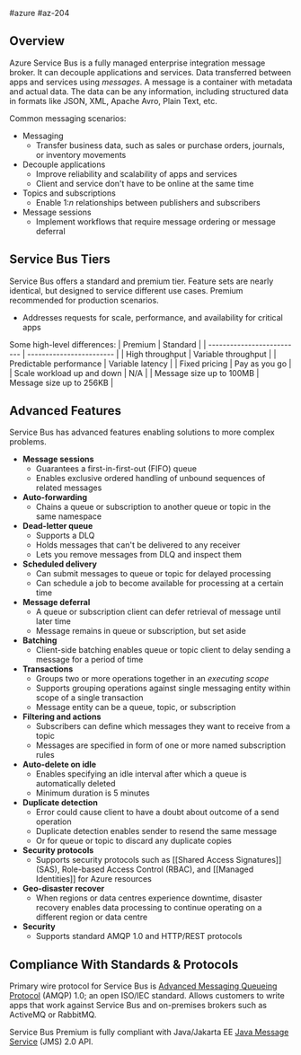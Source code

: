 #azure #az-204 

## Overview
Azure Service Bus is a fully managed enterprise integration message broker.
It can decouple applications and services.
Data transferred between apps and services using *messages*.
A message is a container with metadata and actual data.
The data can be any information, including structured data in formats like JSON, XML, Apache Avro, Plain Text, etc.

Common messaging scenarios:
- Messaging
	- Transfer business data, such as sales or purchase orders, journals, or inventory movements
- Decouple applications
	- Improve reliability and scalability of apps and services
	- Client and service don't have to be online at the same time
- Topics and subscriptions
	- Enable 1:*n* relationships between publishers and subscribers
- Message sessions
	- Implement workflows that require message ordering or message deferral

## Service Bus Tiers
Service Bus offers a standard and premium tier.
Feature sets are nearly identical, but designed to service different use cases.
Premium recommended for production scenarios.
- Addresses requests for scale, performance, and availability for critical apps

Some high-level differences:
| Premium                    | Standard                 |
| -------------------------- | ------------------------ |
| High throughput            | Variable throughput      |
| Predictable performance    | Variable latency         |
| Fixed pricing              | Pay as you go            |
| Scale workload up and down | N/A                      |
| Message size up to 100MB   | Message size up to 256KB |

## Advanced Features
Service Bus has advanced features enabling solutions to more complex problems.
- __Message sessions__
	- Guarantees a first-in-first-out (FIFO) queue
	- Enables exclusive ordered handling of unbound sequences of related messages
- __Auto-forwarding__
	- Chains a queue or subscription to another queue or topic in the same namespace
- __Dead-letter queue__
	- Supports a DLQ
	- Holds messages that can't be delivered to any receiver
	- Lets you remove messages from DLQ and inspect them
- __Scheduled delivery__
	- Can submit messages to queue or topic for delayed processing
	- Can schedule a job to become available for processing at a certain time
- __Message deferral__
	- A queue or subscription client can defer retrieval of message until later time
	- Message remains in queue or subscription, but set aside
- __Batching__
	- Client-side batching enables queue or topic client to delay sending a message for a period of time
- __Transactions__
	- Groups two or more operations together in an _executing scope_
	- Supports grouping operations against single messaging entity within scope of a single transaction
	- Message entity can be a queue, topic, or subscription
- __Filtering and actions__
	- Subscribers can define which messages they want to receive from a topic
	- Messages are specified in form of one or more named subscription rules
- __Auto-delete on idle__
	- Enables specifying an idle interval after which a queue is automatically deleted
	- Minimum duration is 5 minutes
- __Duplicate detection__
	- Error could cause client to have a doubt about outcome of a send operation
	- Duplicate detection enables sender to resend the same message
	- Or for queue or topic to discard any duplicate copies
- __Security protocols__
	- Supports security protocols such as [[Shared Access Signatures]] (SAS), Role-based Access Control (RBAC), and [[Managed Identities]] for Azure resources
- __Geo-disaster recover__
	- When regions or data centres experience downtime, disaster recovery enables data processing to continue operating on a different region or data centre
- __Security__
	- Supports standard AMQP 1.0 and HTTP/REST protocols

## Compliance With Standards & Protocols
Primary wire protocol for Service Bus is [Advanced Messaging Queueing Protocol](https://learn.microsoft.com/en-us/azure/service-bus-messaging/service-bus-amqp-overview) (AMQP) 1.0; an open ISO/IEC standard.
Allows customers to write apps that work against Service Bus and on-premises brokers such as ActiveMQ or RabbitMQ.

Service Bus Premium is fully compliant with Java/Jakarta EE [Java Message Service](https://learn.microsoft.com/en-us/azure/service-bus-messaging/how-to-use-java-message-service-20) (JMS) 2.0 API.